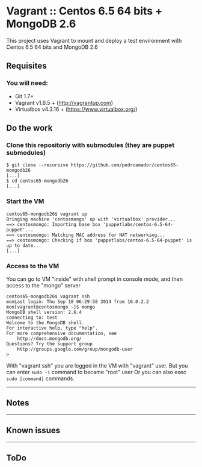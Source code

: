 # Vagrant :: Centos 6.5 64 bits + MongoDB 2.6

This project uses Vagrant to mount and deploy a test environment with Centos 6.5 64 bits and MongoDB 2.6

## Requisites

### You will need:

  * Git 1.7+
  * Vagrant v1.6.5 + (http://vagrantup.com)
  * Virtualbox v4.3.16 + (https://www.virtualbox.org/)

## Do the work

### Clone this repositoriy with submodules (they are puppet submodules)

    $ git clone --recursive https://github.com/pedroamador/centos65-mongodb26
    [...]
    $ cd centos65-mongodb26
    [...]

### Start the VM

    centos65-mongodb26$ vagrant up
    Bringing machine 'centosmongo' up with 'virtualbox' provider...
    ==> centosmongo: Importing base box 'puppetlabs/centos-6.5-64-puppet'...
    ==> centosmongo: Matching MAC address for NAT networking...
    ==> centosmongo: Checking if box 'puppetlabs/centos-6.5-64-puppet' is up to date...
    [...]

### Access to the VM

You can go to VM "inside" with shell prompt in console mode, and then access to the "mongo" server

    centos65-mongodb26$ vagrant ssh
    monLast login: Thu Sep 18 06:29:58 2014 from 10.0.2.2
    mon[vagrant@centosmongo ~]$ mongo
    MongoDB shell version: 2.6.4
    connecting to: test
    Welcome to the MongoDB shell.
    For interactive help, type "help".
    For more comprehensive documentation, see
	    http://docs.mongodb.org/
    Questions? Try the support group
	    http://groups.google.com/group/mongodb-user
    > 

With "vagrant ssh" you are logged in the VM with "vagrant" user. 
But you can enter `sudo -i` command to became "root" user
Or you can also exec `sudo [command]` commands.

---

## Notes

---

## Known issues

---

## ToDo

